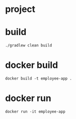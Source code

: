 # project

# build

```
./gradlew clean build
```

# docker build

```
docker build -t employee-app .
```

# docker run

```
docker run -it employee-app
```

